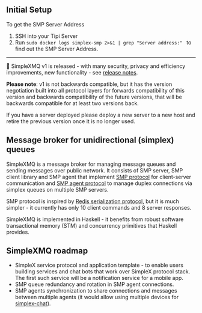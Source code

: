 ## Initial Setup

To get the SMP Server Address 

1. SSH into your Tipi Server
2. Run `sudo docker logs simplex-smp 2>&1 | grep "Server address:" ` to find out the SMP Server Address.

---

📢 SimpleXMQ v1 is released - with many security, privacy and efficiency improvements, new functionality - see [release notes](https://github.com/simplex-chat/simplexmq/releases/tag/v1.0.0).

**Please note**: v1 is not backwards compatible, but it has the version negotiation built into all protocol layers for forwards compatibility of this version and backwards compatibility of the future versions, that will be backwards compatible for at least two versions back.

If you have a server deployed please deploy a new server to a new host and retire the previous version once it is no longer used.

## [](https://github.com/simplex-chat/simplexmq#message-broker-for-unidirectional-simplex-queues)Message broker for unidirectional (simplex) queues

SimpleXMQ is a message broker for managing message queues and sending messages over public network. It consists of SMP server, SMP client library and SMP agent that implement [SMP protocol](https://github.com/simplex-chat/simplexmq/blob/stable/protocol/simplex-messaging.md) for client-server communication and [SMP agent protocol](https://github.com/simplex-chat/simplexmq/blob/stable/protocol/agent-protocol.md) to manage duplex connections via simplex queues on multiple SMP servers.

SMP protocol is inspired by [Redis serialization protocol](https://redis.io/topics/protocol), but it is much simpler - it currently has only 10 client commands and 8 server responses.

SimpleXMQ is implemented in Haskell - it benefits from robust software transactional memory (STM) and concurrency primitives that Haskell provides.

## [](https://github.com/simplex-chat/simplexmq#simplexmq-roadmap)SimpleXMQ roadmap

-   SimpleX service protocol and application template - to enable users building services and chat bots that work over SimpleX protocol stack. The first such service will be a notification service for a mobile app.
-   SMP queue redundancy and rotation in SMP agent connections.
-   SMP agents synchronization to share connections and messages between multiple agents (it would allow using multiple devices for [simplex-chat](https://github.com/simplex-chat/simplex-chat)).